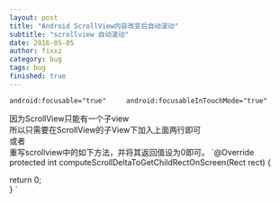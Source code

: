 ```yaml
---
layout: post
title: "Android ScrollView内容改变后自动滚动"
subtitle: "scrollview 自动滚动"
date: 2016-05-05
author: fixxz
category: bug
tags: bug
finished: true
---
```

`android:focusable="true"    
android:focusableInTouchMode="true" `

因为ScrollView只能有一个子view  
所以只需要在ScrollView的子View下加入上面两行即可
<br>
或者</br>
重写scrollview中的如下方法，并将其返回值设为0即可。
`@Override  
 protected int computeScrollDeltaToGetChildRectOnScreen(Rect rect) {  
    
  return 0;  
 }  `
